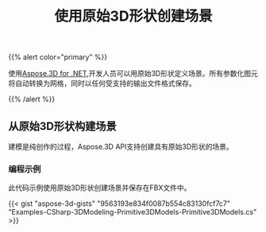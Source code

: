 ﻿---
title: 使用原始3D形状创建场景
type: docs
weight: 10
url: /zh/net/create-scene-with-primitive-3d-shapes/
description: 使用Aspose.3D for .NET，开发人员可以定义具有原始3D形状的场景。所有参数化图元将自动转换为网格，同时以任何受支持的输出文件格式保存。
---
{{% alert color="primary" %}}

使用[Aspose.3D for .NET](https://products.aspose.com/3d/net/),开发人员可以用原始3D形状定义场景。所有参数化图元将自动转换为网格，同时以任何受支持的输出文件格式保存。

{{% /alert %}}
## **从原始3D形状构建场景**
建模是纯创作的过程，Aspose.3D API支持创建具有原始3D形状的场景。
### **编程示例**
此代码示例使用原始3D形状创建场景并保存在FBX文件中。

{{< gist "aspose-3d-gists" "9563193e834f0087b554c83130fcf7c7" "Examples-CSharp-3DModeling-Primitive3DModels-Primitive3DModels.cs" >}}
